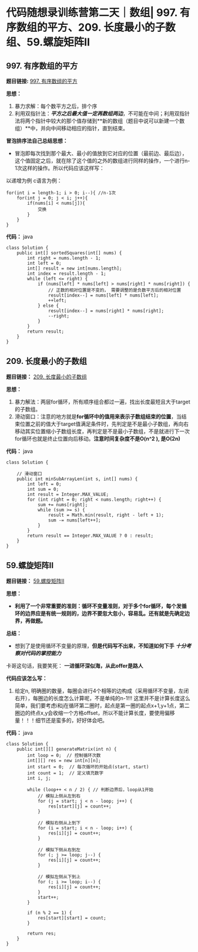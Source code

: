 ﻿# 代码随想录训练营第二天｜数组| 997. 有序数组的平方、209. 长度最小的子数组、59.螺旋矩阵II

## 997. 有序数组的平方
**题目链接:** [997. 有序数组的平方](https://leetcode.cn/problems/squares-of-a-sorted-array/)

**思想：**
1. 暴力求解：每个数平方之后，排个序
2. 利用双指针法：***平方之后最大值一定再数组两边***，不可能在中间；利用双指针法将两个指针中较大的那个值存储到**新的数组（题目中说可以新建一个数组）**中，并向中间移动相应的指针，直到结束。

**冒泡排序法自己总结思想：**
- 冒泡即每次找到那个最大、最小的值放到它对应的位置（最前边、最后边），这个值固定之后，就在除了这个值的之外的数组进行同样的操作，一个进行n-1次这样的操作。所以代码应该这样写：

以递增为例 c语言为例：
```
for(int i = length-1; i > 0; i--){ //n-1次
	for(int j = 0; j < i; j++){
		if(nums[i] < nums[j]){
			交换
		}
	}
}
```
**代码：**
java
```
class Solution {
    public int[] sortedSquares(int[] nums) {
        int right = nums.length - 1;
        int left = 0;
        int[] result = new int[nums.length];
        int index = result.length - 1;
        while (left <= right) {
            if (nums[left] * nums[left] > nums[right] * nums[right]) {
                // 正数的相对位置是不变的， 需要调整的是负数平方后的相对位置
                result[index--] = nums[left] * nums[left];
                ++left;
            } else {
                result[index--] = nums[right] * nums[right];
                --right;
            }
        }
        return result;
    }
}
```
## 209. 长度最小的子数组
**题目链接：** [209. 长度最小的子数组](https://leetcode.cn/problems/minimum-size-subarray-sum/)

**思想：**
1. 暴力解法：两层for循环，所有顺序组合都过一遍，找出长度最短且大于target的子数组。
2. 滑动窗口：注意的地方就是**for循环中的值用来表示子数组结束的位置**，当结束位置之前的值大于target值满足条件时，先判定是不是最小子数组，再向右移动其实位置缩小子数组长度，再判定是不是最小子数组，不是就进行下一次for循环也就是终止位置向后移动。**注意时间复杂度不是O(n^2 ),  是O(2n)**

**代码：**
java

```
class Solution {

    // 滑动窗口
    public int minSubArrayLen(int s, int[] nums) {
        int left = 0;
        int sum = 0;
        int result = Integer.MAX_VALUE;
        for (int right = 0; right < nums.length; right++) {
            sum += nums[right];
            while (sum >= s) {
                result = Math.min(result, right - left + 1);
                sum -= nums[left++];
            }
        }
        return result == Integer.MAX_VALUE ? 0 : result;
    }
}
```

## 59.螺旋矩阵II
**题目链接：** [59.螺旋矩阵II](59.螺旋矩阵II)

**思想：**

- **利用了一个非常重要的准则：循环不变量准则，对于多个for循环，每个发循环的边界应是有统一规则的，边界不要忽大忽小，容易乱。还有就是先确定边界，再做题。**

**总结：**
- 想到了是使用循环不变量的原理，**但是代码写不出来，不知道如何下手** ***十分考察对代码的掌控能力***

卡哥这句话，我要笑死： **一进循环深似海，从此offer是路人**

**代码应该怎么写：**
1. 给定n, 明确圈的数量，每圈会进行4个相等的边构成（采用循环不变量，左闭右开），每圈边的长度怎么计算呢，不是单纯的n-1!!! 这里并不是计算长度这么简单，我们要考虑i和j在循环第二圈时，起点是第一圈的起点x+1,y+1点，第二圈边的终点x,y会收缩一个方格offset，所以不能计算长度，要使用偏移量！！！细节还是蛮多的，好好体会吧。

**代码：**
java

```
class Solution {
    public int[][] generateMatrix(int n) {
        int loop = 0;  // 控制循环次数
        int[][] res = new int[n][n];
        int start = 0;  // 每次循环的开始点(start, start)
        int count = 1;  // 定义填充数字
        int i, j;

        while (loop++ < n / 2) { // 判断边界后，loop从1开始
            // 模拟上侧从左到右
            for (j = start; j < n - loop; j++) {
                res[start][j] = count++;
            }

            // 模拟右侧从上到下
            for (i = start; i < n - loop; i++) {
                res[i][j] = count++;
            }

            // 模拟下侧从右到左
            for (; j >= loop; j--) {
                res[i][j] = count++;
            }

            // 模拟左侧从下到上
            for (; i >= loop; i--) {
                res[i][j] = count++;
            }
            start++;
        }

        if (n % 2 == 1) {
            res[start][start] = count;
        }

        return res;
    }
}
```









